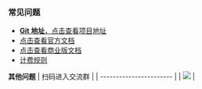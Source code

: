 ### 常见问题

- [**Git 地址**，点击查看项目地址](https://github.com/labring/FastGPT)
- [点击查看官方文档](https://doc.fastgpt.io/docs/)
- [点击查看商业版文档](https://doc.fastgpt.io/docs/commercial/)
- [计费规则](https://doc.fastgpt.io/docs/pricing/)

**其他问题**
| 扫码进入交流群 |
| ----------------------- |
| ![](https://oss.laf.run/otnvvf-imgs/fastgpt-feishu1.png) |
